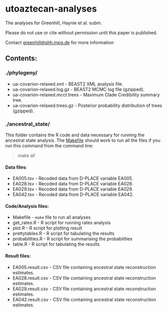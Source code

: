 # utoaztecan-analyses

The analyses for Greenhill, Haynie et al. subm. 

Please do not use or cite without permission until this paper is published. 

Contact greenhill@shh.mpg.de for more information


## Contents:

### ./phylogeny/

* ua-covarion-relaxed.xml - BEAST2 XML analysis file.
* ua-covarion-relaxed.log.gz - BEAST2 MCMC log file (gzipped).
* ua-covarion-relaxed.mcct.trees - Maximum Clade Credibility summary tree.
* ua-covarion-relaxed.trees.gz - Posterior probability distribution of trees (gzipped).


### ./ancestral_state/

This folder contains the R code and data necessary for running the ancestral state analysis. 
The [Makefile](https://en.wikipedia.org/wiki/Make_(software)) should work to run all the files
if you run this command from the command line:

> make all

#### Data files:

* EA005.tsv - Recoded data from D-PLACE variable EA005.
* EA028.tsv - Recoded data from D-PLACE variable EA028.
* EA029.tsv - Recoded data from D-PLACE variable EA029.
* EA042.tsv - Recoded data from D-PLACE variable EA042.

#### Code/Analysis files:

* Makefile - `make` file to run all analyses
* get_rates.R - R script for running rates analysis
* plot.R - R script for plotting result
* prettytables.R - R script for tabulating the results
* probabilities.R - R script for summarising the probabilities
* table.R - R script for tabulating the results

#### Result files:

* EA005.result.csv - CSV file containing ancestral state reconstruction estimates.
* EA028.result.csv - CSV file containing ancestral state reconstruction estimates.
* EA029.result.csv - CSV file containing ancestral state reconstruction estimates.
* EA042.result.csv - CSV file containing ancestral state reconstruction estimates.


